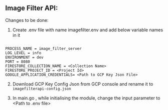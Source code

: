 Image Filter API:
----

Changes to be done:

1. Create .env file with name imagefilter.env and add below variable names in it

```

PROCESS_NAME = image_filter_server
LOG_LEVEL = info
ENVIRONMENT = dev
PORT = 8080
FIRESTORE_COLLECTION_NAME = <Collection Name>
FIRESTORE_PROJECT_ID = <Project Id>
GOOGLE_APPLICATION_CREDENTIALS= <Path to GCP Key Json File>

```

2. Download GCP Key Config Json from GCP console and rename it to `imagefilterapi-config.json`

3. In main.go , while initialising the module, change the input parameter to <Path to .env file>